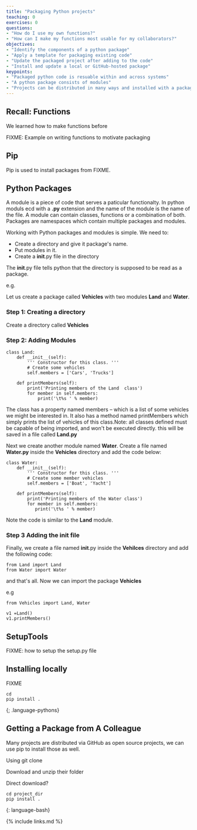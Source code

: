```yaml
---
title: "Packaging Python projects"
teaching: 0
exercises: 0
questions:
- "How do I use my own functions?"
- "How can I make my functions most usable for my collaborators?"
objectives:
- "Identify the components of a python package"
- "Apply a template for packaging existing code"
- "Update the packaged project after adding to the code"
- "Install and update a local or GitHub-hosted package"
keypoints:
- "Packaged python code is resuable within and across systems"
- "A python package consists of modules"
- "Projects can be distributed in many ways and installed with a package manager"
---
```


## Recall: Functions

We learned how to make functions before

FIXME: Example on writing functions to motivate packaging

## Pip

Pip is used to install packages from FIXME.

## Python Packages

A module is a piece of code that serves a paticular functionalty. In python moduls ecd with a **.py** extension and the name of the module is the name of the file. A module can contain classes, functions or a combination of both. Packages are namespaces which contain multiple packages and modules.


Working with Python packages and modules is simple. We need to:

* Create a directory and give it package's name.
* Put modules in it.
* Create a __init__.py file in the directory

The __init__.py file tells python that the directory is supposed to be read as a package.

e.g.

Let us create a package called **Vehicles** with two modules **Land** and **Water**.

### Step 1: Creating a directory
Create a directory called **Vehicles**

### Step 2: Adding Modules

```
class Land:
    def __init__(self):
        ''' Constructor for this class. '''
        # Create some vehicles 
        self.members = ['Cars', 'Trucks']
 
    def printMembers(self):
        print('Printing members of the Land  class')
        for member in self.members:
            print('\t%s ' % member)
```
The class has a property named members – which is a list of some vehicles we might be interested in. It also has a method named printMembers which simply prints the list of vehicles of this class.Note: all classes defined must be capable of being imported, and won't be executed directly. this will be saved in a file called **Land.py**

Next we create another module named **Water**. Create a file named **Water.py** inside the **Vehicles** directory and add the code below:
```	
class Water:
    def __init__(self):
        ''' Constructor for this class. '''
        # Create some member vehicles
        self.members = ['Boat', 'Yacht']
 
    def printMembers(self):
        print('Printing members of the Water class')
        for member in self.members:
           print('\t%s ' % member)
```

Note the code is similar to the **Land** module.

### Step 3 Adding the init file

Finally, we create a file named __init__.py inside the **Vehilces** directory and add the following code:
```
from Land import Land
from Water import Water
```
and that's all. Now we can import the package **Vehicles** 

e.g

```
from Vehicles import Land, Water

v1 =Land()
v1.printMembers()
```

## SetupTools

FIXME: how to setup the setup.py file

## Installing locally


FIXME

~~~
cd
pip install .
~~~
{; .language-pythons}

## Getting a Package from A Colleague

Many projects are distributed via GitHub as open source projects, we can use pip to install those as well.

Using git clone

Download and unzip their folder

Direct download?


~~~
cd project_dir
pip install .
~~~
{: language-bash}



{% include links.md %}
